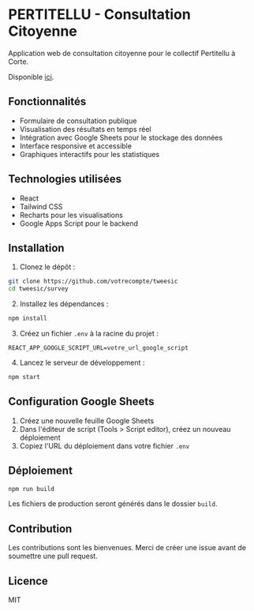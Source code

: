 # PERTITELLU - Consultation Citoyenne

Application web de consultation citoyenne pour le collectif Pertitellu à Corte.

Disponible [ici](https://68f5dca7ec6d8bc46a9fa85c--lucky-concha-a9fcd2.netlify.app/).

## Fonctionnalités

- Formulaire de consultation publique
- Visualisation des résultats en temps réel
- Intégration avec Google Sheets pour le stockage des données
- Interface responsive et accessible
- Graphiques interactifs pour les statistiques

## Technologies utilisées

- React
- Tailwind CSS
- Recharts pour les visualisations
- Google Apps Script pour le backend

## Installation

1. Clonez le dépôt :
```bash
git clone https://github.com/votrecompte/tweesic
cd tweesic/survey
```

2. Installez les dépendances :
```bash
npm install
```

3. Créez un fichier `.env` à la racine du projet :
```
REACT_APP_GOOGLE_SCRIPT_URL=votre_url_google_script
```

4. Lancez le serveur de développement :
```bash
npm start
```

## Configuration Google Sheets

1. Créez une nouvelle feuille Google Sheets
2. Dans l'éditeur de script (Tools > Script editor), créez un nouveau déploiement
3. Copiez l'URL du déploiement dans votre fichier `.env`

## Déploiement

```bash
npm run build
```

Les fichiers de production seront générés dans le dossier `build`.

## Contribution

Les contributions sont les bienvenues. Merci de créer une issue avant de soumettre une pull request.

## Licence

MIT
